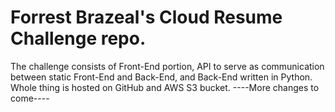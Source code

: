 # Forrest Brazeal's Cloud Resume Challenge repo.
The challenge consists of Front-End portion, API to serve as communication between static Front-End and Back-End, and Back-End written in Python.
Whole thing is hosted on GitHub and AWS S3 bucket.
----More changes to come----

